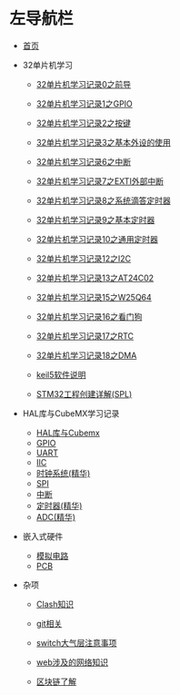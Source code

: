 # 左导航栏

- [首页](./start_page.md)

- 32单片机学习
  * [32单片机学习记录0之前导](./嵌入式相关博客/32单片机学习/32单片机学习记录0之前导.md)
    
  * [32单片机学习记录1之GPIO](./嵌入式相关博客/32单片机学习/32单片机学习记录1之GPIO.md)
    
  * [32单片机学习记录2之按键](./嵌入式相关博客/32单片机学习/32单片机学习记录2之按键.md)
    
  * [32单片机学习记录3之基本外设的使用](./嵌入式相关博客/32单片机学习/32单片机学习记录3之基本外设的使用.md)
    
  * [32单片机学习记录6之中断](./嵌入式相关博客/32单片机学习/32单片机学习记录6之中断.md)
    
  * [32单片机学习记录7之EXTI外部中断](./嵌入式相关博客/32单片机学习/32单片机学习记录7之EXTI外部中断.md)
    
  * [32单片机学习记录8之系统滴答定时器](./嵌入式相关博客/32单片机学习/32单片机学习记录8之系统滴答定时器.md)
    
  * [32单片机学习记录9之基本定时器](./嵌入式相关博客/32单片机学习/32单片机学习记录9之基本定时器.md)
    
  * [32单片机学习记录10之通用定时器](./嵌入式相关博客/32单片机学习/32单片机学习记录10之通用定时器.md)
    
  * [32单片机学习记录12之I2C](./嵌入式相关博客/32单片机学习/32单片机学习记录12之I2C.md)
    
  * [32单片机学习记录13之AT24C02](./嵌入式相关博客/32单片机学习/32单片机学习记录13之AT24C02.md)
    
  * [32单片机学习记录15之W25Q64](./嵌入式相关博客/32单片机学习/32单片机学习记录15之W25Q64.md)
    
  * [32单片机学习记录16之看门狗](./嵌入式相关博客/32单片机学习/32单片机学习记录16之看门狗.md)
    
  * [32单片机学习记录17之RTC](./嵌入式相关博客/32单片机学习/32单片机学习记录17之RTC.md)
    
  * [32单片机学习记录18之DMA](./嵌入式相关博客/32单片机学习/32单片机学习记录18之DMA.md)
    
  * [keil5软件说明](./嵌入式相关博客/32单片机学习/keil5软件说明.md)
    
  * [STM32工程创建详解(SPL)](./嵌入式相关博客/32单片机学习/STM32工程创建详解.md)
- HAL库与CubeMX学习记录
  - [HAL库与Cubemx](./嵌入式相关博客/HAL库与CubeMX学习记录/P1_HAL库与Cubemx.md)
  - [GPIO](./嵌入式相关博客/HAL库与CubeMX学习记录/P2_GPIO.md)
  - [UART](./嵌入式相关博客/HAL库与CubeMX学习记录/P3_UART.md)
  - [IIC](./嵌入式相关博客/HAL库与CubeMX学习记录/P4_IIC.md)
  - [时钟系统(精华)](./嵌入式相关博客/HAL库与CubeMX学习记录/P5_时钟系统(精华).md)
  - [SPI](./嵌入式相关博客/HAL库与CubeMX学习记录/P6_SPI.md)
  - [中断](./嵌入式相关博客/HAL库与CubeMX学习记录/P7_中断.md)
  - [定时器(精华)](./嵌入式相关博客/HAL库与CubeMX学习记录/P8_定时器(精华).md)
  - [ADC(精华)](./嵌入式相关博客/HAL库与CubeMX学习记录/P9_ADC(精华).md)
- 嵌入式硬件
  - [模拟电路](./嵌入式相关博客/嵌入式硬件/模拟电路.md)
  - [PCB](./嵌入式相关博客/嵌入式硬件/PCB.md)
- 杂项
  - [Clash知识](./杂项博客/Clash知识.md)
  - [git相关](./杂项博客/git相关.md)
  - [switch大气层注意事项](./杂项博客/switch大气层注意事项.md)
  - [web涉及的网络知识](./杂项博客/web涉及的网络知识.md)

  - [区块链了解](./杂项博客/区块链了解.md)